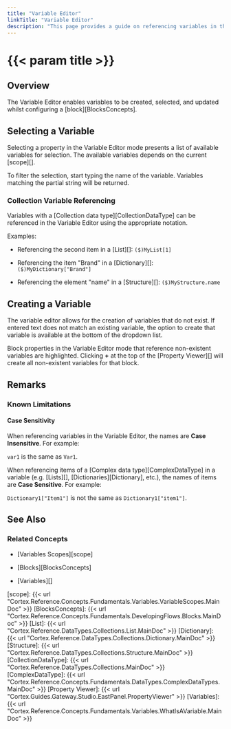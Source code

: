 ```yaml
---
title: "Variable Editor"
linkTitle: "Variable Editor"
description: "This page provides a guide on referencing variables in the Variable Editor."
---
```


# {{< param title >}}

## Overview

The Variable Editor enables variables to be created, selected, and updated whilst configuring a [block][BlocksConcepts].

## Selecting a Variable

Selecting a property in the Variable Editor mode presents a list of available variables for selection. The available variables depends on the current [scope][].

To filter the selection, start typing the name of the variable. Variables matching the partial string will be returned.

### Collection Variable Referencing

Variables with a [Collection data type][CollectionDataType] can be referenced in the Variable Editor using the appropriate notation.

Examples:

- Referencing the second item in a [List][]: `($)MyList[1]`

- Referencing the item "Brand" in a [Dictionary][]: `($)MyDictionary["Brand"]`

- Referencing the element "name" in a [Structure][]: `($)MyStructure.name`

## Creating a Variable

The variable editor allows for the creation of variables that do not exist. If entered text does not match an existing variable, the option to create that variable is available at the bottom of the dropdown list.

Block properties in the Variable Editor mode that reference non-existent variables are highlighted. Clicking **+** at the top of the [Property Viewer][] will create all non-existent variables for that block.

## Remarks

### Known Limitations

#### Case Sensitivity

When referencing variables in the Variable Editor, the names are **Case Insensitive**. For example:

`var1` is the same as `Var1`.

When referencing items of a [Complex data type][ComplexDataType] in a variable (e.g. [Lists][], [Dictionaries][Dictionary], etc.), the names of items are **Case Sensitive**. For example:

`Dictionary1["Item1"]` is not the same as `Dictionary1["item1"]`.

## See Also

### Related Concepts

- [Variables Scopes][scope]

- [Blocks][BlocksConcepts]

- [Variables][]

[scope]: {{< url "Cortex.Reference.Concepts.Fundamentals.Variables.VariableScopes.MainDoc" >}}
[BlocksConcepts]: {{< url "Cortex.Reference.Concepts.Fundamentals.DevelopingFlows.Blocks.MainDoc" >}}
[List]: {{< url "Cortex.Reference.DataTypes.Collections.List.MainDoc" >}}
[Dictionary]: {{< url "Cortex.Reference.DataTypes.Collections.Dictionary.MainDoc" >}}
[Structure]: {{< url "Cortex.Reference.DataTypes.Collections.Structure.MainDoc" >}}
[CollectionDataType]: {{< url "Cortex.Reference.DataTypes.Collections.MainDoc" >}}
[ComplexDataType]: {{< url "Cortex.Reference.Concepts.Fundamentals.DataTypes.ComplexDataTypes.MainDoc" >}}
[Property Viewer]: {{< url "Cortex.Guides.Gateway.Studio.EastPanel.PropertyViewer" >}}
[Variables]: {{< url "Cortex.Reference.Concepts.Fundamentals.Variables.WhatIsAVariable.MainDoc" >}}
